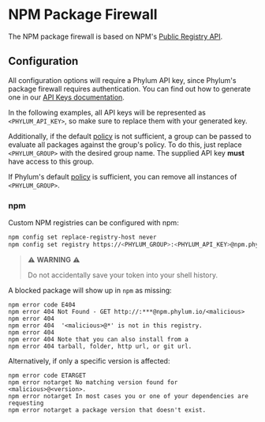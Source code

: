 # NPM Package Firewall

The NPM package firewall is based on NPM's [Public Registry API].

[Public Registry API]: https://github.com/npm/registry/blob/main/docs/REGISTRY-API.md

## Configuration

All configuration options will require a Phylum API key, since Phylum's package
firewall requires authentication. You can find out how to generate one in our
[API Keys documentation].

In the following examples, all API keys will be represented as
`<PHYLUM_API_KEY>`, so make sure to replace them with your generated key.

Additionally, if the default [policy] is not sufficient, a group can be passed
to evaluate all packages against the group's policy. To do this, just replace
`<PHYLUM_GROUP>` with the desired group name. The supplied API key **must** have
access to this group.

If Phylum's default [policy] is sufficient, you can remove all instances of
`<PHYLUM_GROUP>`.

[API Keys documentation]: ../knowledge_base/api-keys.md#generate-an-api-key
[policy]: ../knowledge_base/policy.md

### npm

Custom NPM registries can be configured with npm:

```sh
npm config set replace-registry-host never
npm config set registry https://<PHYLUM_GROUP>:<PHYLUM_API_KEY>@npm.phylum.io/
```

> ⚠️ **WARNING** ⚠️
>
> Do not accidentally save your token into your shell history.

A blocked package will show up in `npm` as missing:

```text
npm error code E404
npm error 404 Not Found - GET http://:***@npm.phylum.io/<malicious>
npm error 404
npm error 404  '<malicious>@*' is not in this registry.
npm error 404
npm error 404 Note that you can also install from a
npm error 404 tarball, folder, http url, or git url.
```

Alternatively, if only a specific version is affected:

```text
npm error code ETARGET
npm error notarget No matching version found for <malicious>@<version>.
npm error notarget In most cases you or one of your dependencies are requesting
npm error notarget a package version that doesn't exist.
```
